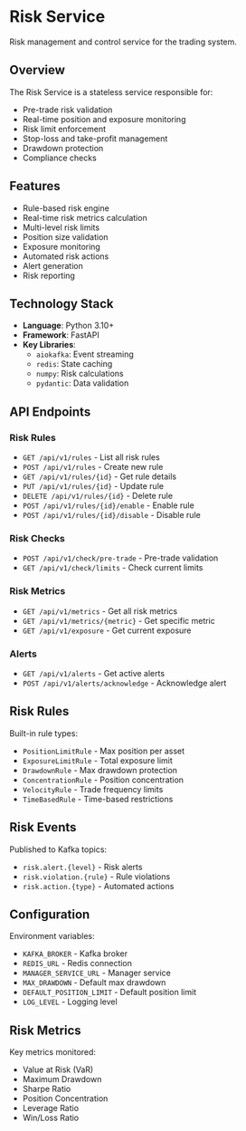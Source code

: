 # Risk Service

Risk management and control service for the trading system.

## Overview

The Risk Service is a stateless service responsible for:
- Pre-trade risk validation
- Real-time position and exposure monitoring
- Risk limit enforcement
- Stop-loss and take-profit management
- Drawdown protection
- Compliance checks

## Features

- Rule-based risk engine
- Real-time risk metrics calculation
- Multi-level risk limits
- Position size validation
- Exposure monitoring
- Automated risk actions
- Alert generation
- Risk reporting

## Technology Stack

- **Language**: Python 3.10+
- **Framework**: FastAPI
- **Key Libraries**:
  - `aiokafka`: Event streaming
  - `redis`: State caching
  - `numpy`: Risk calculations
  - `pydantic`: Data validation

## API Endpoints

### Risk Rules
- `GET /api/v1/rules` - List all risk rules
- `POST /api/v1/rules` - Create new rule
- `GET /api/v1/rules/{id}` - Get rule details
- `PUT /api/v1/rules/{id}` - Update rule
- `DELETE /api/v1/rules/{id}` - Delete rule
- `POST /api/v1/rules/{id}/enable` - Enable rule
- `POST /api/v1/rules/{id}/disable` - Disable rule

### Risk Checks
- `POST /api/v1/check/pre-trade` - Pre-trade validation
- `GET /api/v1/check/limits` - Check current limits

### Risk Metrics
- `GET /api/v1/metrics` - Get all risk metrics
- `GET /api/v1/metrics/{metric}` - Get specific metric
- `GET /api/v1/exposure` - Get current exposure

### Alerts
- `GET /api/v1/alerts` - Get active alerts
- `POST /api/v1/alerts/acknowledge` - Acknowledge alert

## Risk Rules

Built-in rule types:
- `PositionLimitRule` - Max position per asset
- `ExposureLimitRule` - Total exposure limit
- `DrawdownRule` - Max drawdown protection
- `ConcentrationRule` - Position concentration
- `VelocityRule` - Trade frequency limits
- `TimeBasedRule` - Time-based restrictions

## Risk Events

Published to Kafka topics:
- `risk.alert.{level}` - Risk alerts
- `risk.violation.{rule}` - Rule violations
- `risk.action.{type}` - Automated actions

## Configuration

Environment variables:
- `KAFKA_BROKER` - Kafka broker
- `REDIS_URL` - Redis connection
- `MANAGER_SERVICE_URL` - Manager service
- `MAX_DRAWDOWN` - Default max drawdown
- `DEFAULT_POSITION_LIMIT` - Default position limit
- `LOG_LEVEL` - Logging level

## Risk Metrics

Key metrics monitored:
- Value at Risk (VaR)
- Maximum Drawdown
- Sharpe Ratio
- Position Concentration
- Leverage Ratio
- Win/Loss Ratio